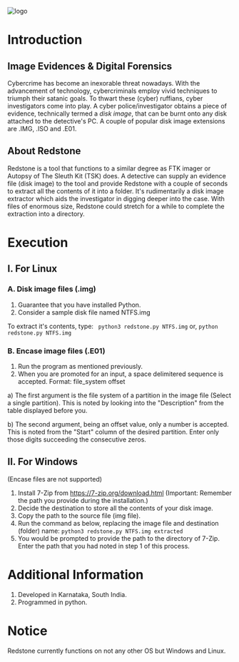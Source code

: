 ![logo](https://user-images.githubusercontent.com/53004679/164986375-b32a9b45-059e-4c1a-8ff7-bec604a16b93.png)

# Introduction
## Image Evidences & Digital Forensics
Cybercrime has become an inexorable threat nowadays. With the advancement of technology, cybercriminals employ vivid techniques to triumph their satanic goals. To thwart these (cyber) ruffians, cyber investigators come into play. A cyber police/investigator obtains a piece of evidence, technically termed a _disk image_, that can be burnt onto any disk attached to the detective's PC. A couple of popular disk image extensions are .IMG, .ISO and .E01. 

## About Redstone
Redstone is a tool that functions to a similar degree as FTK imager or Autopsy of The Sleuth Kit (TSK) does. A detective can supply an evidence file (disk image) to the tool and provide Redstone with a couple of seconds to extract all the contents of it into a folder. It's rudimentarily a disk image extractor which aids the investigator in digging deeper into the case. With files of enormous size, Redstone could stretch for a while to complete the extraction into a directory.

# Execution

## I. For Linux

### A. Disk image files (.img)
1. Guarantee that you have installed Python.
2. Consider a sample disk file named NTFS.img

To extract it's contents, type:
``` python3 redstone.py NTFS.img``` 
or, 
```python redstone.py NTFS.img```

### B. Encase image files (.E01)
1. Run the program as mentioned previously.
2. When you are promoted for an input, a space delimitered sequence is accepted. 
Format: file_system offset

a) The first argument is the file system of a partition in the image file (Select a single partition). This is noted by looking into the "Description" from the table displayed before you. 

b) The second argument, being an offset value, only a number is accepted.  This is noted from the "Start" column of the desired partition. Enter only those digits succeeding the consecutive zeros.

## II. For Windows
(Encase files are not supported)
1. Install 7-Zip from https://7-zip.org/download.html
(Important: Remember the path you provide during the installation.)
2. Decide the destination to store all the contents of your disk image.
3. Copy the path to the source file (img file).
4. Run the command as below, replacing the image file and destination (folder) name: 
```python3 redstone.py NTFS.img extracted```
5. You would be prompted to provide the path to the directory of 7-Zip. Enter the path that you had noted in step 1 of this process.

# Additional Information
1. Developed in Karnataka, South India.
2. Programmed in python.

# Notice
Redstone currently functions on not any other OS but Windows and Linux.
